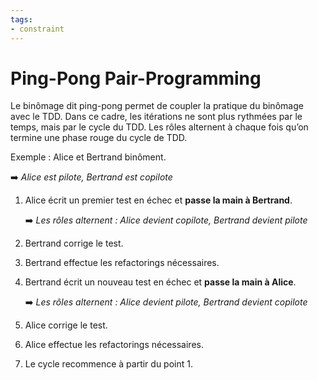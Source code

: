 ```yaml
---
tags:
- constraint
---
```

# Ping-Pong Pair-Programming

Le binômage dit ping-pong permet de coupler la pratique du binômage avec le TDD.
Dans ce cadre, les itérations ne sont plus rythmées par le temps, mais par le cycle du TDD.
Les rôles alternent à chaque fois qu’on termine une phase rouge du cycle de TDD.

Exemple : Alice et Bertrand binôment.

➡️ _Alice est pilote, Bertrand est copilote_

1. Alice écrit un premier test en échec et **passe la main à Bertrand**.

    ➡️ _Les rôles alternent : Alice devient copilote, Bertrand devient pilote_

2. Bertrand corrige le test.
3. Bertrand effectue les refactorings nécessaires.
4. Bertrand écrit un nouveau test en échec et **passe la main à Alice**.

    ➡️ _Les rôles alternent : Alice devient pilote, Bertrand devient copilote_

6. Alice corrige le test.
7. Alice effectue les refactorings nécessaires.
8. Le cycle recommence à partir du point 1.